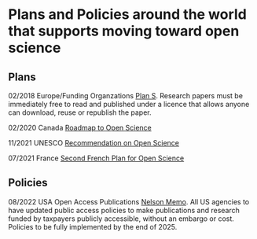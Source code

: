 # Plans and Policies around the world that supports moving toward open science

## Plans

02/2018 Europe/Funding Organzations [Plan S](https://www.coalition-s.org/). Research papers must be immediately free to read and published under a licence that allows anyone can download, reuse or republish the paper. 

02/2020 Canada [Roadmap to Open Science](https://www.ic.gc.ca/eic/site/063.nsf/eng/h_97992.html)

11/2021 UNESCO [Recommendation on Open Science](https://en.unesco.org/science-sustainable-future/open-science/recommendation)

07/2021 France [Second French Plan for Open Science](https://www.ouvrirlascience.fr/second-national-plan-for-open-science/)


## Policies

08/2022 USA Open Access Publications [Nelson Memo](https://www.whitehouse.gov/ostp/news-updates/2022/08/25/ostp-issues-guidance-to-make-federally-funded-research-freely-available-without-delay/).
All US agencies to have updated public access policies to make publications and research funded by taxpayers publicly accessible, without an embargo or cost.
Policies to be fully implemented by the end of 2025.


